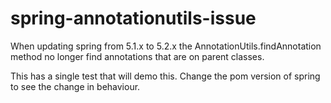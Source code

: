 # spring-annotationutils-issue

When updating spring from 5.1.x to 5.2.x the AnnotationUtils.findAnnotation method no longer find annotations
that are on parent classes.

This has a single test that will demo this. Change the pom version of spring to see the change in behaviour.
